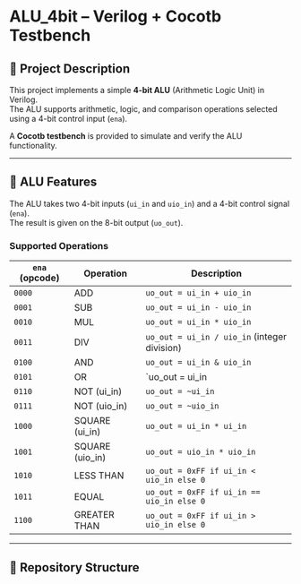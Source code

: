 # ALU_4bit – Verilog + Cocotb Testbench

## 📝 Project Description
This project implements a simple **4-bit ALU** (Arithmetic Logic Unit) in Verilog.  
The ALU supports arithmetic, logic, and comparison operations selected using a 4-bit control input (`ena`).

A **Cocotb testbench** is provided to simulate and verify the ALU functionality.

---

## 🔧 ALU Features

The ALU takes two 4-bit inputs (`ui_in` and `uio_in`) and a 4-bit control signal (`ena`).  
The result is given on the 8-bit output (`uo_out`).

### Supported Operations

| `ena` (opcode) | Operation             | Description                                    |
|----------------|-----------------------|------------------------------------------------|
| `0000`         | ADD                   | `uo_out = ui_in + uio_in`                      |
| `0001`         | SUB                   | `uo_out = ui_in - uio_in`                      |
| `0010`         | MUL                   | `uo_out = ui_in * uio_in`                      |
| `0011`         | DIV                   | `uo_out = ui_in / uio_in` (integer division)   |
| `0100`         | AND                   | `uo_out = ui_in & uio_in`                      |
| `0101`         | OR                    | `uo_out = ui_in | uio_in`                      |
| `0110`         | NOT (ui_in)           | `uo_out = ~ui_in`                              |
| `0111`         | NOT (uio_in)          | `uo_out = ~uio_in`                             |
| `1000`         | SQUARE (ui_in)        | `uo_out = ui_in * ui_in`                       |
| `1001`         | SQUARE (uio_in)       | `uo_out = uio_in * uio_in`                     |
| `1010`         | LESS THAN             | `uo_out = 0xFF if ui_in < uio_in else 0`       |
| `1011`         | EQUAL                 | `uo_out = 0xFF if ui_in == uio_in else 0`      |
| `1100`         | GREATER THAN          | `uo_out = 0xFF if ui_in > uio_in else 0`       |

---

## 📂 Repository Structure

